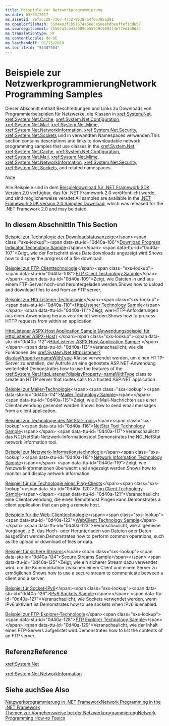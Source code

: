 ```yaml
---
title: Beispiele zur Netzwerkprogrammierung
ms.date: 03/30/2017
ms.assetid: 8efacc29-7367-47c2-8638-a4f66385ad91
ms.openlocfilehash: 55d4403f1b51674a6ee5a58eebdbeaffef1cd857
ms.sourcegitcommit: 75567a3cb437009db55949c6092f4e77ed1a9da4
ms.translationtype: HT
ms.contentlocale: de-DE
ms.lasthandoff: 01/15/2019
ms.locfileid: "54307304"
---
```

# <a name="network-programming-samples"></a><span data-ttu-id="0d40a-102">Beispiele zur Netzwerkprogrammierung</span><span class="sxs-lookup"><span data-stu-id="0d40a-102">Network Programming Samples</span></span>
<span data-ttu-id="0d40a-103">Dieser Abschnitt enthält Beschreibungen und Links zu Downloads von Programmierbeispielen für Netzwerke, die Klassen in <xref:System.Net>, <xref:System.Net.Cache>, <xref:System.Net.Configuration>, <xref:System.Net.Mail>, <xref:System.Net.Mime>, <xref:System.Net.NetworkInformation>, <xref:System.Net.Security>, <xref:System.Net.Sockets> und in verwandten Namespaces verwenden.</span><span class="sxs-lookup"><span data-stu-id="0d40a-103">This section contains descriptions and links to downloadable network programming samples that use classes in the <xref:System.Net>, <xref:System.Net.Cache>, <xref:System.Net.Configuration>, <xref:System.Net.Mail>, <xref:System.Net.Mime>, <xref:System.Net.NetworkInformation>, <xref:System.Net.Security>, <xref:System.Net.Sockets>, and related namespaces.</span></span> 
  
> [!NOTE]
> <span data-ttu-id="0d40a-104">Alle Beispiele sind in dem [Beispieldownload für .NET Framework SDK Version 2.0](https://www.microsoft.com/download/confirmation.aspx?id=22181) verfügbar, das für .NET Framework 2.0 veröffentlicht wurde, und sind möglicherweise veraltet.</span><span class="sxs-lookup"><span data-stu-id="0d40a-104">All samples are available in the [.NET Framework SDK version 2.0 Samples Download](https://www.microsoft.com/download/confirmation.aspx?id=22181), which was released for the .NET Framework 2.0 and may be dated.</span></span>

## <a name="in-this-section"></a><span data-ttu-id="0d40a-105">In diesem Abschnitt</span><span class="sxs-lookup"><span data-stu-id="0d40a-105">In This Section</span></span>  
 <span data-ttu-id="0d40a-106">[Beispiel zur Technologie der Downloadstatusanzeige](https://msdn.microsoft.com/library/t8w6294a(v=vs.85).aspx)</span><span class="sxs-lookup"><span data-stu-id="0d40a-106">[Download Progress Indicator Technology Sample](https://msdn.microsoft.com/library/t8w6294a(v=vs.85).aspx)</span></span>  
 <span data-ttu-id="0d40a-107">Zeigt, wie der Fortschritt eines Dateidownloads angezeigt wird.</span><span class="sxs-lookup"><span data-stu-id="0d40a-107">Shows how to display the progress of a file download.</span></span>  
  
 <span data-ttu-id="0d40a-108">[Beispiel zur FTP-Clienttechnologie](https://msdn.microsoft.com/library/b7810t5c(v=vs.85).aspx)</span><span class="sxs-lookup"><span data-stu-id="0d40a-108">[FTP Client Technology Sample](https://msdn.microsoft.com/library/b7810t5c(v=vs.85).aspx)</span></span>  
 <span data-ttu-id="0d40a-109">Zeigt, wie Dateien in und aus einem FTP-Server hoch-und heruntergeladen werden.</span><span class="sxs-lookup"><span data-stu-id="0d40a-109">Shows how to upload and download files to and from an FTP server.</span></span>  
  
 <span data-ttu-id="0d40a-110">[Beispiel zur HttpListener-Technologie](https://msdn.microsoft.com/library/y7cbb2y2(v=vs.85).aspx)</span><span class="sxs-lookup"><span data-stu-id="0d40a-110">[HttpListener Technology Sample](https://msdn.microsoft.com/library/y7cbb2y2(v=vs.85).aspx)</span></span>  
 <span data-ttu-id="0d40a-111">Zeigt, wie HTTP-Anforderungen aus einer Anwendung heraus verarbeitet werden.</span><span class="sxs-lookup"><span data-stu-id="0d40a-111">Shows how to process HTTP requests from within an application.</span></span>  
 
 <span data-ttu-id="0d40a-112">[HttpListener ASPX Host Application Sample (Anwendungsbeispiel für HttpListener ASPX-Host)](https://docs.microsoft.com/previous-versions/visualstudio/visual-studio-2008/dd767375(v%3dvs.90)) </span><span class="sxs-lookup"><span data-stu-id="0d40a-112">[HttpListener ASPX Host Application Sample](https://docs.microsoft.com/previous-versions/visualstudio/visual-studio-2008/dd767375(v%3dvs.90)) </span></span>  
 <span data-ttu-id="0d40a-113">Veranschaulicht, wie die Funktionen der <xref:System.Net.HttpListener?displayProperty=nameWithType>-Klasse verwendet werden, um einen HTTP-Server zu erstellen, der Aufrufe an eine gehostete ASP.NET-Anwendung weiterleitet.</span><span class="sxs-lookup"><span data-stu-id="0d40a-113">Demonstrates how to use the features of the <xref:System.Net.HttpListener?displayProperty=nameWithType> class to create an HTTP server that routes calls to a hosted ASP.NET application.</span></span>
  
 <span data-ttu-id="0d40a-114">[Beispiel zur Mailer-Technologie](https://msdn.microsoft.com/library/whw7xbk2(v=vs.85).aspx)</span><span class="sxs-lookup"><span data-stu-id="0d40a-114">[Mailer Technology Sample](https://msdn.microsoft.com/library/whw7xbk2(v=vs.85).aspx)</span></span>  
 <span data-ttu-id="0d40a-115">Zeigt, wie E-Mail-Nachrichten aus einer Clientanwendung gesendet werden.</span><span class="sxs-lookup"><span data-stu-id="0d40a-115">Shows how to send email messages from a client application.</span></span>  
  
 <span data-ttu-id="0d40a-116">[Beispiel zur Technologie des NetStat-Tools](https://msdn.microsoft.com/library/ks32hs88(v=vs.85).aspx)</span><span class="sxs-lookup"><span data-stu-id="0d40a-116">[NetStat Tool Technology Sample](https://msdn.microsoft.com/library/ks32hs88(v=vs.85).aspx)</span></span>  
 <span data-ttu-id="0d40a-117">Veranschaulicht das NCLNetStat-Netzwerk-Informationstool.</span><span class="sxs-lookup"><span data-stu-id="0d40a-117">Demonstrates the NCLNetStat network information tool.</span></span>  
  
 <span data-ttu-id="0d40a-118">[Beispiel zur Netzwerk-Informationstechnologie](https://msdn.microsoft.com/library/2xatedhd(v=vs.85).aspx)</span><span class="sxs-lookup"><span data-stu-id="0d40a-118">[Network Information Technology Sample](https://msdn.microsoft.com/library/2xatedhd(v=vs.85).aspx)</span></span>  
 <span data-ttu-id="0d40a-119">Zeigt, wie Netzwerkinformationen überwacht und angezeigt werden.</span><span class="sxs-lookup"><span data-stu-id="0d40a-119">Shows how to monitor and display network information.</span></span>  
  
 <span data-ttu-id="0d40a-120">[Beispiel für die Technologie eines Ping-Clients](https://msdn.microsoft.com/library/5253acs7(v=vs.85).aspx)</span><span class="sxs-lookup"><span data-stu-id="0d40a-120">[Ping Client Technology Sample](https://msdn.microsoft.com/library/5253acs7(v=vs.85).aspx)</span></span>  
 <span data-ttu-id="0d40a-121">Veranschaulicht eine Clientanwendung, die einen Remotehost Pingen kann.</span><span class="sxs-lookup"><span data-stu-id="0d40a-121">Demonstrates a client application that can ping a remote host.</span></span>  
  
 <span data-ttu-id="0d40a-122">[Beispiele für die Web-Clienttechnologie](https://msdn.microsoft.com/library/fxk992zc(v=vs.85).aspx)</span><span class="sxs-lookup"><span data-stu-id="0d40a-122">[WebClient Technology Sample](https://msdn.microsoft.com/library/fxk992zc(v=vs.85).aspx)</span></span>  
 <span data-ttu-id="0d40a-123">Veranschaulicht, wie allgemeine Vorgänge, z.B. das Hoch- oder Herunterladen von Dateien oder Daten ausgeführt werden.</span><span class="sxs-lookup"><span data-stu-id="0d40a-123">Demonstrates how to perform common operations, such as the upload or download of files or data.</span></span>  
  
 <span data-ttu-id="0d40a-124">[Beispiel für sichere Streams](https://msdn.microsoft.com/library/ms180980(v=vs.85).aspx)</span><span class="sxs-lookup"><span data-stu-id="0d40a-124">[Secure Streams Sample](https://msdn.microsoft.com/library/ms180980(v=vs.85).aspx)</span></span>  
 <span data-ttu-id="0d40a-125">Zeigt, wie ein sicherer Stream dazu verwendet wird, um die Kommunikation zwischen einem Client und einem Server zu ermöglichen.</span><span class="sxs-lookup"><span data-stu-id="0d40a-125">Shows how to use a secure stream to communicate between a client and a server.</span></span>  
  
 <span data-ttu-id="0d40a-126">[Beispiel für Socket-IPv6](https://msdn.microsoft.com/library/ms180981(v=vs.85).aspx)</span><span class="sxs-lookup"><span data-stu-id="0d40a-126">[IPv6 Sockets Sample](https://msdn.microsoft.com/library/ms180981(v=vs.85).aspx)</span></span>  
 <span data-ttu-id="0d40a-127">Veranschaulicht, wie Sockets verwendet werden, wenn IPv6 aktiviert ist.</span><span class="sxs-lookup"><span data-stu-id="0d40a-127">Demonstrates how to use sockets when IPv6 is enabled.</span></span>  
  
 <span data-ttu-id="0d40a-128">[Beispiel zur FTP-Explorer-Technologie](https://msdn.microsoft.com/library/ms233623(v=vs.85).aspx)</span><span class="sxs-lookup"><span data-stu-id="0d40a-128">[FTP Explorer Technology Sample](https://msdn.microsoft.com/library/ms233623(v=vs.85).aspx)</span></span>  
 <span data-ttu-id="0d40a-129">Veranschaulicht, wie der Inhalt eines FTP-Servers aufgelistet wird.</span><span class="sxs-lookup"><span data-stu-id="0d40a-129">Demonstrates how to list the contents of an FTP server.</span></span>  
  
  
## <a name="reference"></a><span data-ttu-id="0d40a-130">Referenz</span><span class="sxs-lookup"><span data-stu-id="0d40a-130">Reference</span></span>  
 <xref:System.Net>  
  
 <xref:System.Net.NetworkInformation>  
  
## <a name="see-also"></a><span data-ttu-id="0d40a-131">Siehe auch</span><span class="sxs-lookup"><span data-stu-id="0d40a-131">See Also</span></span>  
 [<span data-ttu-id="0d40a-132">Netzwerkprogrammierung in .NET Framework</span><span class="sxs-lookup"><span data-stu-id="0d40a-132">Network Programming in the .NET Framework</span></span>](../../../docs/framework/network-programming/index.md)  
 [<span data-ttu-id="0d40a-133">Themen zur Vorgehensweise bei der Netzwerkprogrammierung</span><span class="sxs-lookup"><span data-stu-id="0d40a-133">Network Programming How-to Topics</span></span>](../../../docs/framework/network-programming/network-programming-how-to-topics.md)  
